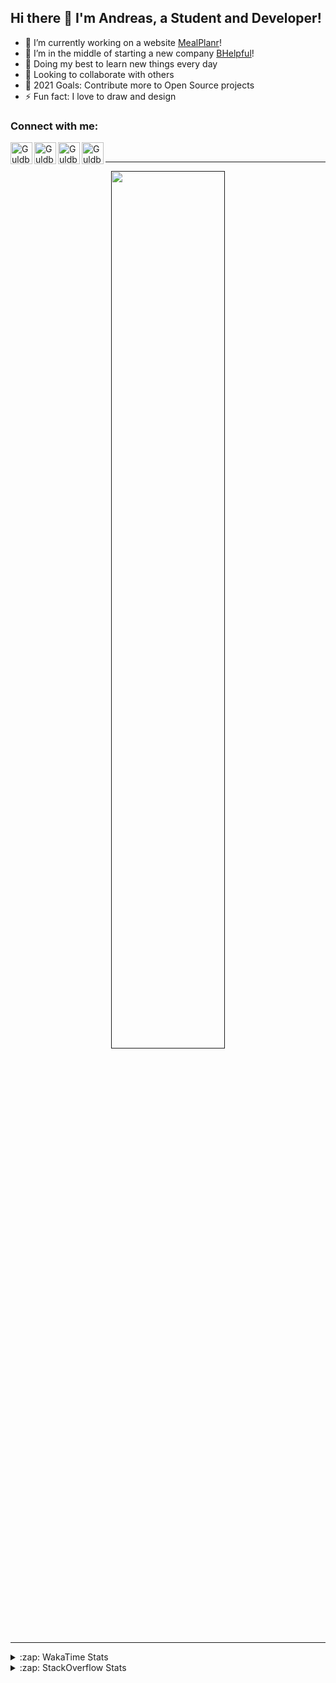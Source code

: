 ## Hi there 👋 I'm Andreas, a Student and Developer!

- 🔭 I’m currently working on a website [MealPlanr][MP]!
- 📑 I’m in the middle of starting a new company [BHelpful][BHelpful]!
- 🌱 Doing my best to learn new things every day
- 👯 Looking to collaborate with others
- 🥅 2021 Goals: Contribute more to Open Source projects
- ⚡ Fun fact: I love to draw and design

### Connect with me:

[<img align="left" alt="Guldberg | YouTube" width="35px" src="https://cdn1.iconfinder.com/data/icons/logotypes/32/youtube-512.png" />][youtube]
[<img align="left" alt="Guldberg | Twitter" width="35px" src="https://cdn1.iconfinder.com/data/icons/logotypes/32/square-twitter-512.png" />][twitter]
[<img align="left" alt="Guldberg | LinkedIn" width="35px" src="https://cdn1.iconfinder.com/data/icons/logotypes/32/square-linkedin-512.png" />][linkedin]
[<img align="left" alt="Guldberg | Instagram" width="35px" src="https://cdn2.iconfinder.com/data/icons/social-icons-33/128/Instagram-512.png" />][instagram]

<br />

---

<p align="center">
  <a href="">
    <img width="60% align="center" src="https://github-readme-stats.vercel.app/api?username=Andreasgdp&show_icons=true&count_private=true" />
  </a>
</p>

---

<details>
  <summary>:zap: WakaTime Stats</summary>

<br />

<!--START_SECTION:waka-->
![Profile Views](http://img.shields.io/badge/Profile%20Views-0-blue)

**I'm an Early 🐤** 

```text
🌞 Morning    221 commits    █████░░░░░░░░░░░░░░░░░░░░   21.58% 
🌆 Daytime    501 commits    ████████████░░░░░░░░░░░░░   48.93% 
🌃 Evening    284 commits    ███████░░░░░░░░░░░░░░░░░░   27.73% 
🌙 Night      18 commits     ░░░░░░░░░░░░░░░░░░░░░░░░░   1.76%

```
📅 **I'm Most Productive on Sunday** 

```text
Monday       183 commits    ████░░░░░░░░░░░░░░░░░░░░░   17.87% 
Tuesday      112 commits    ██░░░░░░░░░░░░░░░░░░░░░░░   10.94% 
Wednesday    126 commits    ███░░░░░░░░░░░░░░░░░░░░░░   12.3% 
Thursday     100 commits    ██░░░░░░░░░░░░░░░░░░░░░░░   9.77% 
Friday       85 commits     ██░░░░░░░░░░░░░░░░░░░░░░░   8.3% 
Saturday     203 commits    █████░░░░░░░░░░░░░░░░░░░░   19.82% 
Sunday       215 commits    █████░░░░░░░░░░░░░░░░░░░░   21.0%

```


📊 **This Week I Spent My Time On** 

```text
⌚︎ Time Zone: Europe/Copenhagen

💬 Programming Languages: 
TypeScript               5 hrs 9 mins        █████████████████░░░░░░░░   69.43% 
HTML                     1 hr 22 mins        ████░░░░░░░░░░░░░░░░░░░░░   18.45% 
YAML                     42 mins             ██░░░░░░░░░░░░░░░░░░░░░░░   9.45% 
JSON                     8 mins              ░░░░░░░░░░░░░░░░░░░░░░░░░   1.96% 
XML                      2 mins              ░░░░░░░░░░░░░░░░░░░░░░░░░   0.56%

🔥 Editors: 
VS Code                  7 hrs 25 mins       █████████████████████████   100.0%

🐱‍💻 Projects: 
web-sources              5 hrs 14 mins       █████████████████░░░░░░░░   70.44% 
web-ui-library-system    54 mins             ███░░░░░░░░░░░░░░░░░░░░░░   12.12% 
Mealplanr                42 mins             ██░░░░░░░░░░░░░░░░░░░░░░░   9.45% 
web-frontend-app         35 mins             ██░░░░░░░░░░░░░░░░░░░░░░░   7.98%

💻 Operating System: 
Mac                      6 hrs 43 mins       ██████████████████████░░░   90.55% 
Windows                  42 mins             ██░░░░░░░░░░░░░░░░░░░░░░░   9.45%

```

**I Mostly Code in Python** 

```text
Python                   11 repos            ██████████░░░░░░░░░░░░░░░   42.31% 
C++                      2 repos             ██░░░░░░░░░░░░░░░░░░░░░░░   7.69% 
TypeScript               2 repos             ██░░░░░░░░░░░░░░░░░░░░░░░   7.69% 
HTML                     2 repos             ██░░░░░░░░░░░░░░░░░░░░░░░   7.69% 
Batchfile                2 repos             ██░░░░░░░░░░░░░░░░░░░░░░░   7.69%

```



 Last Updated on 01/09/2021
<!--END_SECTION:waka-->


</details>

<details>
  <summary>:zap: StackOverflow Stats</summary>
  
  <br />
  
  [![Andreas G.D Petersen StackOverflow](https://github-readme-stackoverflow.vercel.app/?userID=11050308)](https://stackoverflow.com/users/11050308/andreas-g-d-petersen)


</details>

<br />


[twitter]: https://twitter.com/Guldberg20
[youtube]: https://www.youtube.com/channel/UCORVtLIFnURPEo_Fo-MGv8A
[instagram]: https://www.instagram.com/andreasgdp/
[linkedin]: https://www.linkedin.com/in/andreasgdp/
[MP]: https://mealplanr.bhelpful.net/
[BHelpful]: https://github.com/BHelpful
